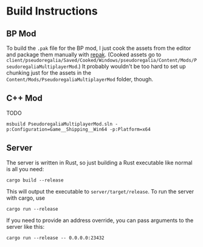 # Build Instructions

## BP Mod

To build the `.pak` file for the BP mod, I just cook the assets from the editor and package them manually with [repak](https://github.com/trumank/repak). (Cooked assets go to `client/pseudoregalia/Saved/Cooked/Windows/pseudoregalia/Content/Mods/PseudoregaliaMultiplayerMod`.) It probably wouldn't be too hard to set up chunking just for the assets in the `Content/Mods/PseudoregaliaMultiplayerMod` folder, though.

## C++ Mod

TODO

```
msbuild PseudoregaliaMultiplayerMod.sln -p:Configuration=Game__Shipping__Win64 -p:Platform=x64
```

## Server

The server is written in Rust, so just building a Rust executable like normal is all you need:

```
cargo build --release
```

This will output the executable to `server/target/release`. To run the server with cargo, use

```
cargo run --release
```

If you need to provide an address override, you can pass arguments to the server like this:

```
cargo run --release -- 0.0.0.0:23432
```

